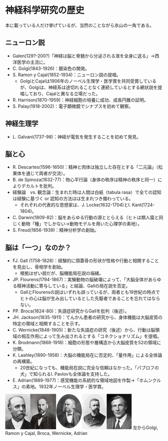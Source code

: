 # 神経科学研究の歴史
本に載っている人だけ挙げているが、当然のことながら氷山の一角である。

## ニューロン説
- Galen(129?-200?)「神経は脳と脊髄から分泌される液を全身に送る」→西洋医学の主流に。
- C. Golgi(1843-1926)：銀染色の開発。
- S. Ramon y Cajal(1852-1934)：ニューロン説の提唱。
  - GolgiとCajalは1906年のノーベル生理学・医学賞を共同受賞しているが、Golgiは、神経系は途切れることなく連続しているとする網状説を提唱しており、Cajalと異なる立場だった。
- R. Harrison(1870-1959)：神経細胞の培養に成功、成長円錐の証明。
- S. Palay(1918-2002)：電子顕微鏡でシナプスを初めて観察。

## 神経生理学
- L. Galvani(1737-98)：神経が電気を発生することを初めて発見。

## 脳と心
- R. Descartes(1596-1650)：精神と肉体は独立した存在とする「二元論」（松果体を通じて両者が交流）。
- B. de Spinoza(1632-77)：物心平行論（身体の秩序は精神の秩序と同一）によりデカルトを批判。
- 経験論　vs. 観念論：生まれた時は人間は白紙（tabula rasa）で全ての認知は経験に基づく or 認知の方法はは生まれつき備わっている。
  - それぞれの代表的な思想家は、J. Locke(1632-1704)とI. Kant(1724-1804)。
- C. Darwin(1809-82)：脳をあらゆる行動の源ととらえる（ヒトは類人猿と同じく動物「種」でしかない→動物モデルを用いた心理学の素地）。
- S. Freud(1856-1939)：精神分析学の創始。

## 脳は「一つ」なのか？
- FJ. Gall (1758-1828)：経験的に頭蓋骨の形状が性格や行動と相関することを見出し、骨相学を創始。
  - 根拠はぜい弱だが、脳機能局在説の端緒。
- JP. Flourens(1794-1867)：実験動物の脳破壊によって、「大脳全体があらゆる精神活動に寄与している」と結論、Gallの局在説を否定。
  - GallとFlourensの説はいずれも誤っているが、両者とも19世紀の時点でヒトの心は脳が生み出しているとした先駆者であることを忘れてはならない。
- PP. Broca(1824-80)：失語症研究からGallを批判（後述）。
- JH. Jackson(1835-1911)：てんかん患者の研究から、身体機能は大脳皮質の特定の領域と相関することを示す。
- C. Wernicke(1848-1905)：新たな失語症の研究（後述）から、行動は脳領域の相互作用によって生み出されるとする「コネクショナリズム」を提唱。
- K. Brodmann(1868-1918)：細胞の形態や層構造から大脳皮質を52の領域に分類。
- K. Lashley(1890-1958)：大脳の機能局在に否定的、「量作用」による全体論の再構築。
  - 20世紀になっても、機能局在説に完全な信頼はなかった。「パブロフの犬」で知られるI. Pavlovも全体論を支持した。
- E. Adrian(1889-1977)：感覚機能の系統的な領域地図を作製→「ホムンクルス」の素地。1932年ノーベル生理学・医学賞。


<img src="https://github.com/HandaiMedStudent/Principles-of-Neural-Science/blob/img/pic.png" width=80%>
左からGolgi, Ramon y Cajal, Broca, Wernicke, Adrian
